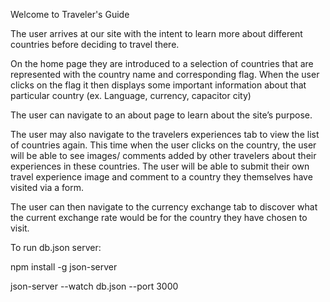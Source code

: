 Welcome to Traveler's Guide

The user arrives at our site with the intent to learn more about different countries before deciding to travel there.

On the home page they are introduced to a selection of countries that are represented with the country name and corresponding flag. When the user clicks on the flag it then displays some important information about that particular country (ex. Language, currency, capacitor city)

The user can navigate to an about page to learn about the site’s purpose.

The user may also navigate to the travelers experiences tab to view the list of countries again. This time when the user clicks on the country, the user will be able to see images/ comments added by other travelers about their experiences in these countries. The user will be able to submit their own travel experience image and comment to a country they themselves have visited via a form.

The user can then navigate to the currency exchange tab to discover what the current exchange rate would be for the country they have chosen to visit.

To run db.json server:

npm install -g json-server

json-server --watch db.json --port 3000

